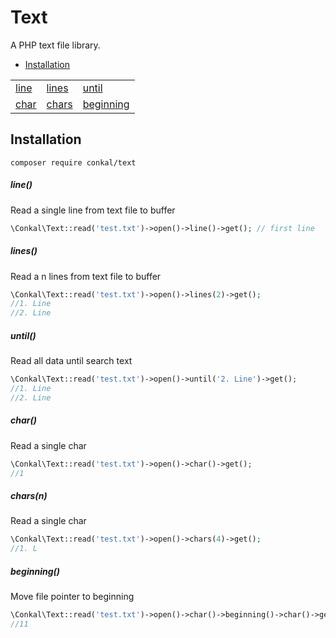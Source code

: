 # Text

A PHP text file library.
* [Installation](#installation)

<table>
    <tr>
        <td><a href="#line">line</a></td>
        <td><a href="#lines">lines</a></td>
        <td><a href="#until">until</a></td>
    </tr>
     <tr>
            <td><a href="#char">char</a></td>
            <td><a href="#chars">chars</a></td>
            <td><a href="#beginning">beginning</a></td>
     </tr>
</table>

## Installation
```
composer require conkal/text
```

##### line()

Read a single line from text file to buffer

```php
\Conkal\Text::read('test.txt')->open()->line()->get(); // first line
```
##### lines()

Read a n lines from text file to buffer

```php
\Conkal\Text::read('test.txt')->open()->lines(2)->get(); 
//1. Line
//2. Line
```
##### until()

Read all data until search text

```php
\Conkal\Text::read('test.txt')->open()->until('2. Line')->get(); 
//1. Line
//2. Line
```
##### char()

Read a single char

```php
\Conkal\Text::read('test.txt')->open()->char()->get(); 
//1
```

##### chars(n)

Read a single char

```php
\Conkal\Text::read('test.txt')->open()->chars(4)->get(); 
//1. L
```

##### beginning()

Move file pointer to beginning

```php
\Conkal\Text::read('test.txt')->open()->char()->beginning()->char()->get(); 
//11
```